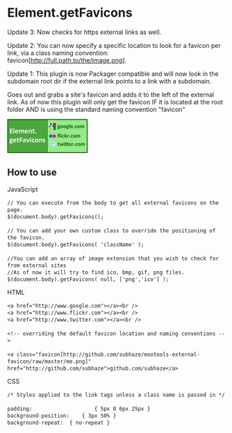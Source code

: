 Element.getFavicons
===========

Update 3:
Now checks for https external links as well.

Update 2:
You can now specify a specific location to look for a favicon per link, via a class naming convention: favicon[http://full.path.to/the/image.png].

Update 1:
This plugin is now Packager compatible and will now look in the subdomain root dir if the external link points to a link with a subdomain.

Goes out and grabs a site's favicon and adds it to the left of the external link.
As of now this plugin will only get the favicon IF it is located at the root folder AND is using the standard naming convention "favicon"

![Screenshot](http://github.com/subhaze/mootools-external-favicon/raw/master/logo.png)

How to use
----------

JavaScript

	// You can execute from the body to get all external favicons on the page.
	$(document.body).getFavicons();
	
	// You can add your own custom class to override the positioning of the favicon.
	$(document.body).getFavicons( 'className' );
	
	//You can add an array of image extension that you wish to check for from external sites
	//As of now it will try to find ico, bmp, gif, png files.
	$(document.body).getFavicons( null, ['png','ico'] );
	
HTML

	<a href="http://www.google.com"></a><br />
	<a href="http://www.flickr.com"></a><br />
	<a href="http://www.twitter.com"></a><br />
	
	<!-- overriding the default favicon location and naming conventions -->
	
	<a class="favicon[http://github.com/subhaze/mootools-external-favicon/raw/master/me.png]" href="http://github.com/subhaze">github.com/subhaze</a>
	
CSS
	
	/* Styles applied to the link tags unless a class name is passed in */
	
	padding:					{ 5px 0 6px 25px }
	background-position:	{ 3px 50% }
	background-repeat:	{ no-repeat }